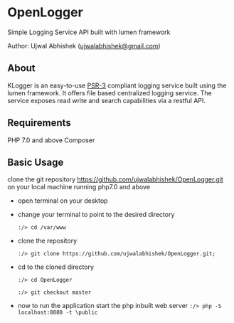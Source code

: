 # OpenLogger
Simple Logging Service API built with lumen framework

Author: Ujwal Abhishek (ujwalabhishek@gmail.com)

## About

KLogger is an easy-to-use [PSR-3](https://github.com/php-fig/fig-standards/blob/master/accepted/PSR-3-logger-interface.md)
compliant logging service built using the lumen framework. It offers file based centralized logging service. The service exposes
read write and search capabilities via a restful API.

## Requirements

PHP 7.0 and above
Composer


## Basic Usage
clone the git repository https://github.com/ujwalabhishek/OpenLogger.git on your local machine running php7.0 and above

* open terminal on your desktop 
* change your terminal to point to the desired directory

    ```:/> cd /var/www```

* clone the repository 

    ```:/> git clone https://github.com/ujwalabhishek/OpenLogger.git;```
* cd to the cloned directory 

    ```:/> cd OpenLogger```

    ```:/> git checkout master```
* now to run the application start the php inbuilt web server 
    ```:/> php -S localhost:8080 -t \public```


    
